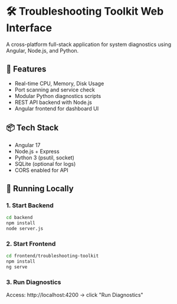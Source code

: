 # 🛠️ Troubleshooting Toolkit Web Interface

A cross-platform full-stack application for system diagnostics using Angular, Node.js, and Python.

## 🚀 Features

- Real-time CPU, Memory, Disk Usage
- Port scanning and service check
- Modular Python diagnostics scripts
- REST API backend with Node.js
- Angular frontend for dashboard UI

## 📦 Tech Stack

- Angular 17
- Node.js + Express
- Python 3 (psutil, socket)
- SQLite (optional for logs)
- CORS enabled for API

## 🧪 Running Locally

### 1. Start Backend

```bash
cd backend
npm install
node server.js
```

### 2. Start Frontend

```bash
cd frontend/troubleshooting-toolkit
npm install
ng serve
```

### 3. Run Diagnostics
Access: http://localhost:4200 → click "Run Diagnostics"